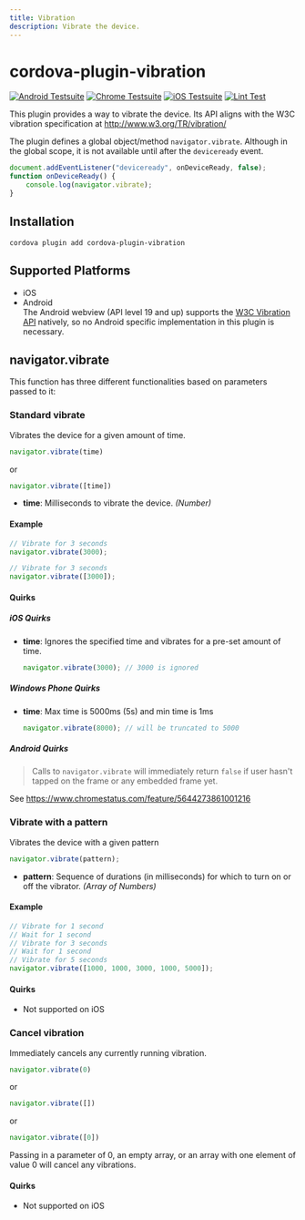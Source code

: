 ```yaml
---
title: Vibration
description: Vibrate the device.
---
```

<!--
# license: Licensed to the Apache Software Foundation (ASF) under one
#         or more contributor license agreements.  See the NOTICE file
#         distributed with this work for additional information
#         regarding copyright ownership.  The ASF licenses this file
#         to you under the Apache License, Version 2.0 (the
#         "License"); you may not use this file except in compliance
#         with the License.  You may obtain a copy of the License at
#
#           http://www.apache.org/licenses/LICENSE-2.0
#
#         Unless required by applicable law or agreed to in writing,
#         software distributed under the License is distributed on an
#         "AS IS" BASIS, WITHOUT WARRANTIES OR CONDITIONS OF ANY
#         KIND, either express or implied.  See the License for the
#         specific language governing permissions and limitations
#         under the License.
-->

# cordova-plugin-vibration

[![Android Testsuite](https://github.com/apache/cordova-plugin-vibration/actions/workflows/android.yml/badge.svg)](https://github.com/apache/cordova-plugin-vibration/actions/workflows/android.yml) [![Chrome Testsuite](https://github.com/apache/cordova-plugin-vibration/actions/workflows/chrome.yml/badge.svg)](https://github.com/apache/cordova-plugin-vibration/actions/workflows/chrome.yml) [![iOS Testsuite](https://github.com/apache/cordova-plugin-vibration/actions/workflows/ios.yml/badge.svg)](https://github.com/apache/cordova-plugin-vibration/actions/workflows/ios.yml) [![Lint Test](https://github.com/apache/cordova-plugin-vibration/actions/workflows/lint.yml/badge.svg)](https://github.com/apache/cordova-plugin-vibration/actions/workflows/lint.yml)

This plugin provides a way to vibrate the device. Its API aligns with the W3C vibration specification at http://www.w3.org/TR/vibration/

The plugin defines a global object/method `navigator.vibrate`. Although in the global scope, it is not available until after the `deviceready` event.

```javascript
document.addEventListener("deviceready", onDeviceReady, false);
function onDeviceReady() {
    console.log(navigator.vibrate);
}
```

## Installation

```console
cordova plugin add cordova-plugin-vibration
```

## Supported Platforms

- iOS
- Android  
  The Android webview (API level 19 and up) supports the [W3C Vibration API](https://www.w3.org/TR/vibration/) natively, so no Android specific implementation in this plugin is necessary.

## navigator.vibrate

This function has three different functionalities based on parameters passed to it:

### Standard vibrate

Vibrates the device for a given amount of time.

```javascript
navigator.vibrate(time)
```
or
```javascript
navigator.vibrate([time])
```

- __time__: Milliseconds to vibrate the device. _(Number)_

#### Example

```javascript
// Vibrate for 3 seconds
navigator.vibrate(3000);

// Vibrate for 3 seconds
navigator.vibrate([3000]);
```

#### Quirks

##### iOS Quirks

- __time__: Ignores the specified time and vibrates for a pre-set amount of time.

    ```javascript
    navigator.vibrate(3000); // 3000 is ignored
    ```

##### Windows Phone Quirks

- __time__: Max time is 5000ms (5s) and min time is 1ms

    ```javascript
    navigator.vibrate(8000); // will be truncated to 5000
    ```

##### Android Quirks

> Calls to `navigator.vibrate` will immediately return `false` if user hasn't tapped on the frame or any embedded frame yet. 

See https://www.chromestatus.com/feature/5644273861001216

### Vibrate with a pattern

Vibrates the device with a given pattern

```javascript
navigator.vibrate(pattern);
```
- __pattern__: Sequence of durations (in milliseconds) for which to turn on or off the vibrator. _(Array of Numbers)_

#### Example

```javascript
// Vibrate for 1 second
// Wait for 1 second
// Vibrate for 3 seconds
// Wait for 1 second
// Vibrate for 5 seconds
navigator.vibrate([1000, 1000, 3000, 1000, 5000]);
```

#### Quirks

- Not supported on iOS

### Cancel vibration

Immediately cancels any currently running vibration.
```javascript
navigator.vibrate(0)
```
or
```javascript
navigator.vibrate([])
```
or
```javascript
navigator.vibrate([0])
```
Passing in a parameter of 0, an empty array, or an array with one element of value 0 will cancel any vibrations.

#### Quirks

- Not supported on iOS
